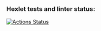 ### Hexlet tests and linter status:
[![Actions Status](https://github.com/evageq/devops-for-programmers-project-76/actions/workflows/hexlet-check.yml/badge.svg)](https://github.com/evageq/devops-for-programmers-project-76/actions)